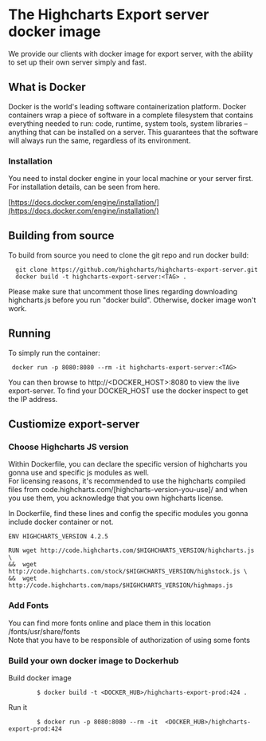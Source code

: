 
# **The Highcharts Export server docker image**

We provide our clients with docker image for export server, with the ability to set up their own server simply and fast.

## **What is Docker**

Docker is the world's leading software containerization platform. Docker containers wrap a piece of software in a complete filesystem that contains everything needed to run: code, runtime, system tools, system libraries – anything that can be installed on a server. This guarantees that the software will always run the same, regardless of its environment.

### **Installation**

You need to instal docker engine in your local machine or your server first.  For installation details, can be seen from here.

[https://docs.docker.com/engine/installation/](https://docs.docker.com/engine/installation/)

## **Building from source**

To build from source you need to clone the git repo and run docker build:

```
  git clone https://github.com/highcharts/highcharts-export-server.git
  docker build -t highcharts-export-server:<TAG> .
```

Please make sure that uncomment those lines regarding downloading highcharts.js before you run "docker build". Otherwise, docker image won't work. 


## **Running**

To simply run the container:

```
 docker run -p 8080:8080 --rm -it highcharts-export-server:<TAG>
```
You can then browse to http://<DOCKER_HOST>:8080 to view the live export-server. To find your DOCKER_HOST use the docker inspect to get the IP address.

## **Custiomize export-server**

### Choose Highcharts JS version

Within Dockerfile, you can declare the specific version of highcharts you gonna use and specific js modules as well.  
For licensing reasons, it's recommended to use the highcharts compiled files from code.highcharts.com/[highcharts-version-you-use]/
and when you use them, you acknowledge that you own highcharts license.

In Dockerfile,  find these lines and config the specific modules you gonna include docker container or not.
```
ENV HIGHCHARTS_VERSION 4.2.5

RUN wget http://code.highcharts.com/$HIGHCHARTS_VERSION/highcharts.js \
&&  wget http://code.highcharts.com/stock/$HIGHCHARTS_VERSION/highstock.js \
&&  wget http://code.highcharts.com/maps/$HIGHCHARTS_VERSION/highmaps.js
```



### Add Fonts

You can find more fonts online and place them in this location /fonts/usr/share/fonts  
Note that you have to be responsible of authorization of using some fonts

### Build your own docker image to Dockerhub

Build docker image
```
        $ docker build -t <DOCKER_HUB>/highcharts-export-prod:424 .
```

Run it
```
        $ docker run -p 8080:8080 --rm -it  <DOCKER_HUB>/highcharts-export-prod:424
```
